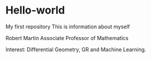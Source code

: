 # Hello-world
My first repository
This is information about myself

Robert Martin
Associate Professor of Mathematics

Interest:
Differential Geometry, GR and
Machine Learning.

